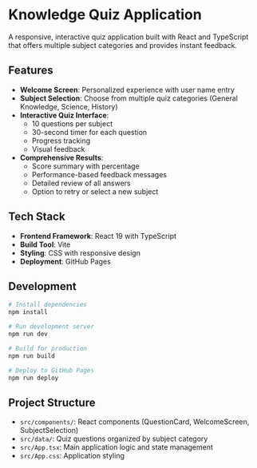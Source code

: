 # Knowledge Quiz Application

A responsive, interactive quiz application built with React and TypeScript that offers multiple subject categories and provides instant feedback.

## Features

- **Welcome Screen**: Personalized experience with user name entry
- **Subject Selection**: Choose from multiple quiz categories (General Knowledge, Science, History)
- **Interactive Quiz Interface**: 
  - 10 questions per subject
  - 30-second timer for each question
  - Progress tracking
  - Visual feedback
- **Comprehensive Results**: 
  - Score summary with percentage
  - Performance-based feedback messages
  - Detailed review of all answers
  - Option to retry or select a new subject

## Tech Stack

- **Frontend Framework**: React 19 with TypeScript
- **Build Tool**: Vite
- **Styling**: CSS with responsive design
- **Deployment**: GitHub Pages

## Development

```bash
# Install dependencies
npm install

# Run development server
npm run dev

# Build for production
npm run build

# Deploy to GitHub Pages
npm run deploy
```

## Project Structure

- `src/components/`: React components (QuestionCard, WelcomeScreen, SubjectSelection)
- `src/data/`: Quiz questions organized by subject category
- `src/App.tsx`: Main application logic and state management
- `src/App.css`: Application styling

